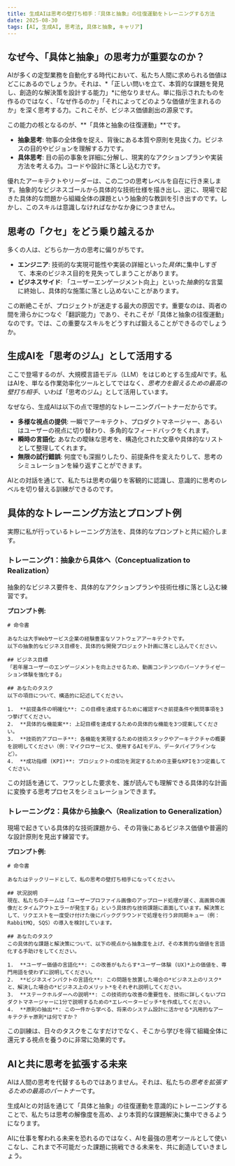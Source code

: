 ```yaml
---
title: 生成AIは思考の壁打ち相手：『具体と抽象』の往復運動をトレーニングする方法
date: 2025-08-30
tags: [AI, 生成AI, 思考法, 具体と抽象, キャリア]
---
```


## なぜ今、「具体と抽象」の思考力が重要なのか？

AIが多くの定型業務を自動化する時代において、私たち人間に求められる価値はどこにあるのでしょうか。それは、*「正しい問いを立て、本質的な課題を発見し、創造的な解決策を設計する能力」*に他なりません。単に指示されたものを作るのではなく、「なぜ作るのか」「それによってどのような価値が生まれるのか」を深く思考する力。これこそが、ビジネス価値創出の源泉です。

この能力の核となるのが、**「具体と抽象の往復運動」**です。

- **抽象思考**: 物事の全体像を捉え、背後にある本質や原則を見抜く力。ビジネスの目的やビジョンを理解する力です。
- **具体思考**: 目の前の事象を詳細に分解し、現実的なアクションプランや実装方法を考える力。コードや設計に落とし込む力です。

優れたアーキテクトやリーダーは、この二つの思考レベルを自在に行き来します。抽象的なビジネスゴールから具体的な技術仕様を描き出し、逆に、現場で起きた具体的な問題から組織全体の課題という抽象的な教訓を引き出すのです。しかし、このスキルは意識しなければなかなか身につきません。

## 思考の「クセ」をどう乗り越えるか

多くの人は、どちらか一方の思考に偏りがちです。

- **エンジニア**: 技術的な実現可能性や実装の詳細といった*具体*に集中しすぎて、本来のビジネス目的を見失ってしまうことがあります。
- **ビジネスサイド**: 「ユーザーエンゲージメント向上」といった*抽象*的な言葉に終始し、具体的な施策に落とし込めないことがあります。

この断絶こそが、プロジェクトが迷走する最大の原因です。重要なのは、両者の間を滑らかにつなぐ「翻訳能力」であり、それこそが「具体と抽象の往復運動」なのです。では、この重要なスキルをどうすれば鍛えることができるのでしょうか。

## 生成AIを「思考のジム」として活用する

ここで登場するのが、大規模言語モデル（LLM）をはじめとする生成AIです。私はAIを、単なる作業効率化ツールとしてではなく、*思考力を鍛えるための最高の壁打ち相手*、いわば「思考のジム」として活用しています。

なぜなら、生成AIは以下の点で理想的なトレーニングパートナーだからです。

- **多様な視点の提供**: 一瞬でアーキテクト、プロダクトマネージャー、あるいはユーザーの視点に切り替わり、多角的なフィードバックをくれます。
- **瞬時の言語化**: あなたの曖昧な思考を、構造化された文章や具体的なリストとして整理してくれます。
- **無限の試行錯誤**: 何度でも深掘りしたり、前提条件を変えたりして、思考のシミュレーションを繰り返すことができます。

AIとの対話を通じて、私たちは思考の偏りを客観的に認識し、意識的に思考のレベルを切り替える訓練ができるのです。

## 具体的なトレーニング方法とプロンプト例

実際に私が行っているトレーニング方法を、具体的なプロンプトと共に紹介します。

### **トレーニング1：抽象から具体へ（Conceptualization to Realization）**

抽象的なビジネス要件を、具体的なアクションプランや技術仕様に落とし込む練習です。

**プロンプト例:**
```
# 命令書

あなたは大手Webサービス企業の経験豊富なソフトウェアアーキテクトです。
以下の抽象的なビジネス目標を、具体的な開発プロジェクト計画に落とし込んでください。

## ビジネス目標
「若年層ユーザーのエンゲージメントを向上させるため、動画コンテンツのパーソナライゼーション体験を強化する」

## あなたのタスク
以下の項目について、構造的に記述してください。

1.  **前提条件の明確化**: この目標を達成するために確認すべき前提条件や質問事項を3つ挙げてください。
2.  **具体的な機能案**: 上記目標を達成するための具体的な機能を3つ提案してください。
3.  **技術的アプローチ**: 各機能を実現するための技術スタックやアーキテクチャの概要を説明してください（例：マイクロサービス、使用するAIモデル、データパイプラインなど）。
4.  **成功指標 (KPI)**: プロジェクトの成功を測定するための主要なKPIを3つ定義してください。
```

この対話を通じて、フワッとした要求を、誰が読んでも理解できる具体的な計画に変換する思考プロセスをシミュレーションできます。

### **トレーニング2：具体から抽象へ（Realization to Generalization）**

現場で起きている具体的な技術課題から、その背後にあるビジネス価値や普遍的な設計原則を見出す練習です。

**プロンプト例:**
```
# 命令書

あなたはテックリードとして、私の思考の壁打ち相手になってください。

## 状況説明
現在、私たちのチームは「ユーザープロファイル画像のアップロード処理が遅く、高画質の画像だとタイムアウトエラーが発生する」という具体的な技術課題に直面しています。解決策として、リクエストを一度受け付けた後にバックグラウンドで処理を行う非同期キュー（例：RabbitMQ, SQS）の導入を検討しています。

## あなたのタスク
この具体的な課題と解決策について、以下の視点から抽象度を上げ、その本質的な価値を言語化する手助けをしてください。

1.  **ユーザー価値の言語化**: この改善がもたらす*ユーザー体験 (UX)*上の価値を、専門用語を使わずに説明してください。
2.  **ビジネスインパクトの言語化**: この問題を放置した場合の*ビジネス上のリスク*と、解決した場合の*ビジネス上のメリット*をそれぞれ説明してください。
3.  **ステークホルダーへの説明**: この技術的な改善の重要性を、技術に詳しくないプロダクトマネージャーに1分で説明するための*エレベーターピッチ*を作成してください。
4.  **原則の抽出**: この一件から学べる、将来のシステム設計に活かせる*汎用的なアーキテクチャ原則*は何ですか？
```

この訓練は、日々のタスクをこなすだけでなく、そこから学びを得て組織全体に還元する視点を養うのに非常に効果的です。

## AIと共に思考を拡張する未来

AIは人間の思考を代替するものではありません。それは、私たちの*思考を拡張するための最高のパートナー*です。

生成AIとの対話を通じて「具体と抽象」の往復運動を意識的にトレーニングすることで、私たちは思考の解像度を高め、より本質的な課題解決に集中できるようになります。

AIに仕事を奪われる未来を恐れるのではなく、AIを最強の思考ツールとして使いこなし、これまで不可能だった課題に挑戦できる未来を、共に創造していきましょう。